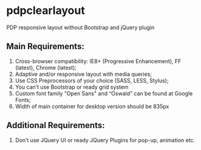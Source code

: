 # pdpclearlayout
PDP responsive layout without Bootstrap and jQuery plugin

## Main Requirements:
   1.    Cross-browser compatibility: IE8+ (Progressive Enhancement), FF (latest), Chrome (latest);
   2.    Adaptive and/or responsive layout with media queries;
   3.    Use CSS Preprocessors of your choice (SASS, LESS, Stylus);
   4.    You can’t use Bootstrap or ready grid system
   5.    Custom font family "Open Sans" and “Oswald” can be found at Google Fonts;
   6.    Width of main container for desktop version should be 835px
 
## Additional Requirements:
   1.    Don’t use JQuery UI or ready JQuery Plugins for pop-up, animation etc.
  